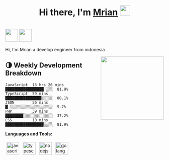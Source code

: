 <h1 align="center">Hi there, I'm <a href="https://github.com/Mrian07" target="_blank">Mrian</a> <img
src="https://github.com/blackcater/blackcater/raw/main/images/Hi.gif" height="32" /></h1>

<br />
<a href="mailto:i@m.trimulyanto11@gmail.com">
  <img src="https://github.com/blackcater/blackcater/raw/main/images/social-gmail.svg" height="40" />
</a>
<a href="#">
  <img src="https://github.com/blackcater/blackcater/raw/main/images/social-github.svg" height="40" />
</a>
<br />

Hi, I'm Mrian a develop engineer from indonesia

<a href="#"><img align="right" src="https://github.com/blackcater/blackcater/raw/main/images/banner.gif" width="200 " height="200" /></a>



## 🌗 Weekly Development Breakdown

```text
JavaScript  13 hrs 26 mins █████████████████▏░░░  81.9%
TypeScript  59 mins        ████████████████░░░░░  80.1%
JSON        56 mins        █▏░░░░░░░░░░░░░░░░░░░  5.7%
PHP         39 mins        ████████░░░░░░░░░░░░░  37.2%
CSS         10 mins        █████████████████░░░░  81.9%
```

<!-- wakatime_plugin_end -->

**Languages and Tools:**

<p>
<img src="https://github.com/blackcater/blackcater/raw/main/images/logo-javascript.svg" height="40" style="vertical-align:down; margin:4px" alt="javascript">
<img src="https://github.com/blackcater/blackcater/raw/main/images/logo-typescript.svg" height="40" style="vertical-align:down; margin:4px" alt="typescript">
<img src="https://github.com/blackcater/blackcater/raw/main/images/logo-nodejs.svg" height="40" style="vertical-align:down; margin:4px" alt="nodejs">
<img src="https://github.com/blackcater/blackcater/raw/main/images/logo-golang.svg" height="40" style="vertical-align:down; margin:4px" alt="golang">
</p>

<!-- badge_plugin_start -->

